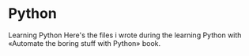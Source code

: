 # Python
Learning Python
Here's the files i wrote during the learning Python with «Automate the boring stuff with Python» book.
